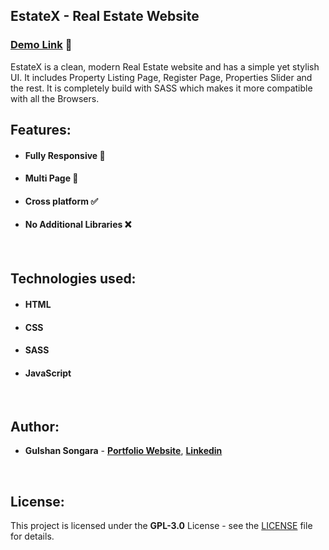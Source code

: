 ## EstateX - Real Estate Website

### [Demo Link](https://estatex.netlify.app/) 🔗

EstateX is a clean, modern Real Estate website and has a simple yet stylish UI. It includes Property Listing Page, Register Page, Properties Slider and the rest. It is completely build with SASS which makes it more compatible with all the Browsers.
<br/>

## Features:

- #### **Fully Responsive 💯**
- #### **Multi Page 📰**
- #### **Cross platform ✅**
- #### **No Additional Libraries ❌**
<br/>

## Technologies used:

- #### **HTML**
- #### **CSS**
- #### **SASS**
- #### **JavaScript**
<br/>

## Author:

- **Gulshan Songara** - **[Portfolio Website](https://gulshansongara.netlify.app)**, **[Linkedin](https://www.linkedin.com/in/gulshan-songara-75084214b/)** 
<br/>

## License:

This project is licensed under the  **GPL-3.0** License - see the [LICENSE](LICENSE) file for details.
